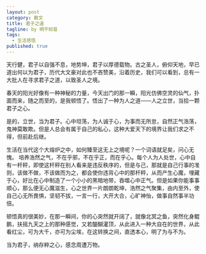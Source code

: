 ```yaml
---
layout: post
category: 散文
title: 君子之道
tagline: by 明不知昔
tags: 
  - 生活感悟
published: true
---
```


天行健，君子以自强不息，地势坤，君子以厚德载物。古之圣人，俯仰天地，早已道出何以为君子，历代大文豪对此也不吝赞美，沿着历史，我们可以看到，总有一大批人在寻求君子之道，以致圣人之境。

<!--more-->

春天的阳光好像有一种神秘的力量，今天出门的那一瞬，阳光仿佛空灵的仙气，扑面而来，随之而至的，是我顿悟了。悟出了一种为人之道——人之立世，当拾一颗君子之心。

是的，立世，当为君子。心中坦荡，为人诚于心，为事而无所怠，自然正气浩荡，鬼神莫敢欺。但是人总会有属于自己的私心，这种大爱天下的境界让我们求之不得，但前赴后继。

生活在当代这个大熔炉之中，如何臻至这无上之境呢？一个词语就足矣，问心无愧。
培养浩然之气，不在乎邪，不在乎正，而在乎心。每个人为人处世，心中自有一杆秤，即使这杆秤在别人看来是违反秩序的，但是与己，那就是自己行事的准则，该做不做，不该做而为之，都会使你违背心中的那杆秤，从而产生心魔，埋藏于心，好比在心中制造了一个小小的黑暗地带，吞噬心中正气。但是如果你能事事顺心，那么便无心魔滋生，心之世界一片朗朗乾坤，浩然之气聚集，由内至外，使自己心无所畏惧，坚韧不拔，一言一行，大开大合，心旷神怡，做事自然事半功倍。

顿悟真的很美妙，在那一瞬间，你的心突然就开阔了，就像北冥之鱼，突然化身鲲鹏，扶摇九天之上的那种感觉，又若醍醐灌顶，从此进入一种大自在的世界，从此看红尘，可为大千，亦可为尘埃，在这转换之间，直透本心，明了为与不为。

当为君子，纳存粹之心，感念周遭万物。